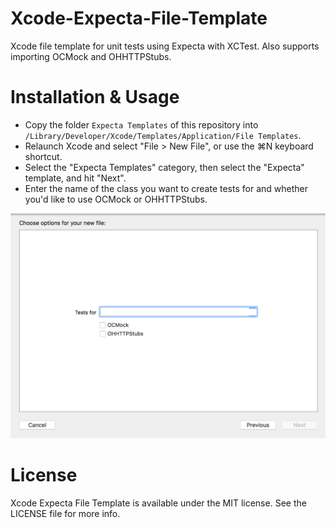 # Xcode-Expecta-File-Template
Xcode file template for unit tests using Expecta with XCTest. Also supports importing OCMock and OHHTTPStubs.

# Installation & Usage

* Copy the folder `Expecta Templates` of this repository into `/Library/Developer/Xcode/Templates/Application/File Templates`.
* Relaunch Xcode and select "File > New File", or use the ⌘N keyboard shortcut.
* Select the "Expecta Templates" category, then select the "Expecta" template, and hit "Next".
* Enter the name of the class you want to create tests for and whether you'd like to use OCMock or OHHTTPStubs.

![](template.png)

# License
Xcode Expecta File Template is available under the MIT license. See the LICENSE file for more info.
